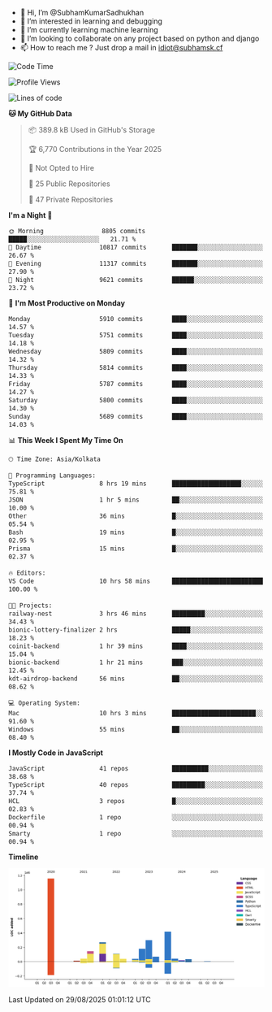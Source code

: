 - 👋 Hi, I’m @SubhamKumarSadhukhan
- 👀 I’m interested in learning and debugging
- 🌱 I’m currently learning machine learning
- 💞️ I’m looking to collaborate on any project based on python and django
- 📫 How to reach me ?
      Just drop a mail in idiot@subhamsk.cf

<!---
SubhamKumarSadhukhan/SubhamKumarSadhukhan is a ✨ special ✨ repository because its `README.md` (this file) appears on your GitHub profile.
You can click the Preview link to take a look at your changes.
--->


<!--START_SECTION:waka-->
![Code Time](http://img.shields.io/badge/Code%20Time-3%2C063%20hrs%203%20mins-blue)

![Profile Views](http://img.shields.io/badge/Profile%20Views-0-blue)

![Lines of code](https://img.shields.io/badge/From%20Hello%20World%20I%27ve%20Written-2.9%20million%20lines%20of%20code-blue)

**🐱 My GitHub Data** 

> 📦 389.8 kB Used in GitHub's Storage 
 > 
> 🏆 6,770 Contributions in the Year 2025
 > 
> 🚫 Not Opted to Hire
 > 
> 📜 25 Public Repositories 
 > 
> 🔑 47 Private Repositories 
 > 
**I'm a Night 🦉** 

```text
🌞 Morning                8805 commits        █████░░░░░░░░░░░░░░░░░░░░   21.71 % 
🌆 Daytime                10817 commits       ███████░░░░░░░░░░░░░░░░░░   26.67 % 
🌃 Evening                11317 commits       ███████░░░░░░░░░░░░░░░░░░   27.90 % 
🌙 Night                  9621 commits        ██████░░░░░░░░░░░░░░░░░░░   23.72 % 
```
📅 **I'm Most Productive on Monday** 

```text
Monday                   5910 commits        ████░░░░░░░░░░░░░░░░░░░░░   14.57 % 
Tuesday                  5751 commits        ████░░░░░░░░░░░░░░░░░░░░░   14.18 % 
Wednesday                5809 commits        ████░░░░░░░░░░░░░░░░░░░░░   14.32 % 
Thursday                 5814 commits        ████░░░░░░░░░░░░░░░░░░░░░   14.33 % 
Friday                   5787 commits        ████░░░░░░░░░░░░░░░░░░░░░   14.27 % 
Saturday                 5800 commits        ████░░░░░░░░░░░░░░░░░░░░░   14.30 % 
Sunday                   5689 commits        ████░░░░░░░░░░░░░░░░░░░░░   14.03 % 
```


📊 **This Week I Spent My Time On** 

```text
🕑︎ Time Zone: Asia/Kolkata

💬 Programming Languages: 
TypeScript               8 hrs 19 mins       ███████████████████░░░░░░   75.81 % 
JSON                     1 hr 5 mins         ██░░░░░░░░░░░░░░░░░░░░░░░   10.00 % 
Other                    36 mins             █░░░░░░░░░░░░░░░░░░░░░░░░   05.54 % 
Bash                     19 mins             █░░░░░░░░░░░░░░░░░░░░░░░░   02.95 % 
Prisma                   15 mins             █░░░░░░░░░░░░░░░░░░░░░░░░   02.37 % 

🔥 Editors: 
VS Code                  10 hrs 58 mins      █████████████████████████   100.00 % 

🐱‍💻 Projects: 
railway-nest             3 hrs 46 mins       █████████░░░░░░░░░░░░░░░░   34.43 % 
bionic-lottery-finalizer 2 hrs               █████░░░░░░░░░░░░░░░░░░░░   18.23 % 
coinit-backend           1 hr 39 mins        ████░░░░░░░░░░░░░░░░░░░░░   15.04 % 
bionic-backend           1 hr 21 mins        ███░░░░░░░░░░░░░░░░░░░░░░   12.45 % 
kdt-airdrop-backend      56 mins             ██░░░░░░░░░░░░░░░░░░░░░░░   08.62 % 

💻 Operating System: 
Mac                      10 hrs 3 mins       ███████████████████████░░   91.60 % 
Windows                  55 mins             ██░░░░░░░░░░░░░░░░░░░░░░░   08.40 % 
```

**I Mostly Code in JavaScript** 

```text
JavaScript               41 repos            ██████████░░░░░░░░░░░░░░░   38.68 % 
TypeScript               40 repos            █████████░░░░░░░░░░░░░░░░   37.74 % 
HCL                      3 repos             █░░░░░░░░░░░░░░░░░░░░░░░░   02.83 % 
Dockerfile               1 repo              ░░░░░░░░░░░░░░░░░░░░░░░░░   00.94 % 
Smarty                   1 repo              ░░░░░░░░░░░░░░░░░░░░░░░░░   00.94 % 
```



**Timeline**

![Lines of Code chart](https://raw.githubusercontent.com/SubhamKumarSadhukhan/SubhamKumarSadhukhan/main/assets/bar_graph.png)


 Last Updated on 29/08/2025 01:01:12 UTC
<!--END_SECTION:waka-->
